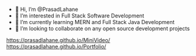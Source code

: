 - 👋 Hi, I’m @PrasadLahane
- 👀 I’m interested in Full Stack Software Development
- 🌱 I’m currently learning MERN and Full Stack Java Development
- 💞️ I’m looking to collaborate on any open source development projects

https://prasadlahane.github.io/MiniVideo/
https://prasadlahane.github.io/Portfolio/

<!---
PrasadLahane/PrasadLahane is a ✨ special ✨ repository because its `README.md` (this file) appears on your GitHub profile.
You can click the Preview link to take a look at your changes.
--->

